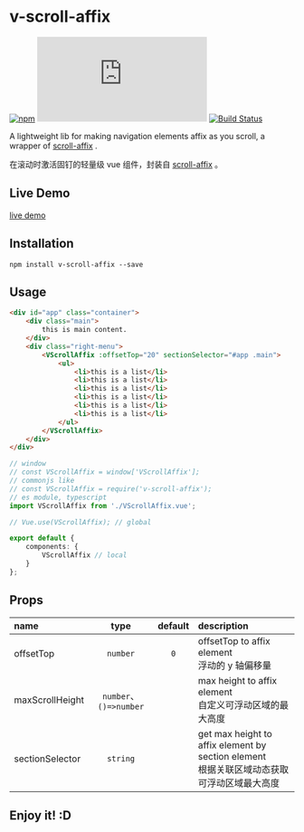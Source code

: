 # v-scroll-affix

[![npm](https://img.shields.io/npm/v/v-scroll-affix)](https://www.npmjs.com/package/v-scroll-affix)
[![file size](https://img.shields.io/github/size/shalldie/scroll-affix/dist/v-scroll-affix.js)](https://github.com/shalldie/scroll-affix)
[![Build Status](https://travis-ci.org/shalldie/scroll-affix.svg?branch=master)](https://travis-ci.org/shalldie/scroll-affix)

A lightweight lib for making navigation elements affix as you scroll, a wrapper of [scroll-affix][scroll-affix] .

在滚动时激活固钉的轻量级 vue 组件，封装自 [scroll-affix][scroll-affix] 。

## Live Demo

[live demo](https://shalldie.github.io/demos/v-scroll-affix/)

## Installation

    npm install v-scroll-affix --save

## Usage

```html
<div id="app" class="container">
    <div class="main">
        this is main content.
    </div>
    <div class="right-menu">
        <VScrollAffix :offsetTop="20" sectionSelector="#app .main">
            <ul>
                <li>this is a list</li>
                <li>this is a list</li>
                <li>this is a list</li>
                <li>this is a list</li>
                <li>this is a list</li>
                <li>this is a list</li>
            </ul>
        </VScrollAffix>
    </div>
</div>
```

```ts
// window
// const VScrollAffix = window['VScrollAffix'];
// commonjs like
// const VScrollAffix = require('v-scroll-affix');
// es module, typescript
import VScrollAffix from './VScrollAffix.vue';

// Vue.use(VScrollAffix); // global

export default {
    components: {
        VScrollAffix // local
    }
};
```

## Props

| name            |          type          | default | description                                                                                    |
| :-------------- | :--------------------: | :-----: | :--------------------------------------------------------------------------------------------- |
| offsetTop       |        `number`        |   `0`   | offsetTop to affix element <br> 浮动的 y 轴偏移量                                              |
| maxScrollHeight | `number`、`()=>number` |         | max height to affix element <br> 自定义可浮动区域的最大高度                                    |
| sectionSelector |        `string`        |         | get max height to affix element by section element <br> 根据关联区域动态获取可浮动区域最大高度 |

## Enjoy it! :D

[scroll-affix]: https://github.com/shalldie/scroll-affix
